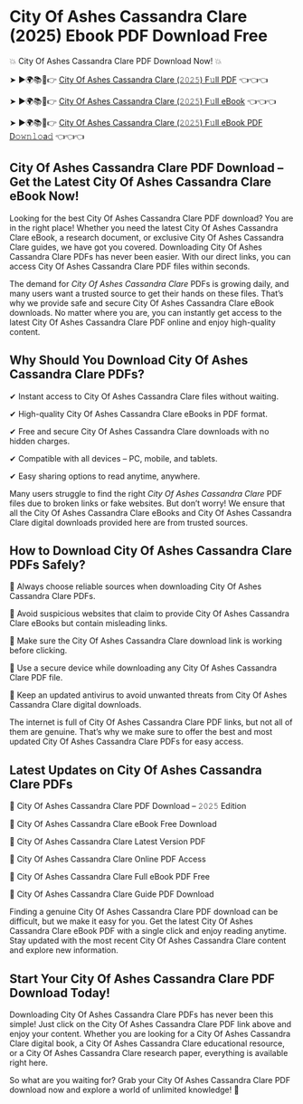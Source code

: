 # City Of Ashes Cassandra Clare (2025) Ebook PDF Download Free

💥 City Of Ashes Cassandra Clare PDF Download Now! 💥

➤ ►🌍📚📱👉 [City Of Ashes Cassandra Clare (𝟸𝟶𝟸𝟻) F𝚞ll PDF](https://getpdf.xyz/city-of-ashes-cassandra-clare) 👈👈👈


➤ ►🌍📚📱👉 [City Of Ashes Cassandra Clare (𝟸𝟶𝟸𝟻) F𝚞ll eBook](https://getpdf.xyz/city-of-ashes-cassandra-clare) 👈👈👈


➤ ►🌍📚📱👉 [City Of Ashes Cassandra Clare (𝟸𝟶𝟸𝟻) F𝚞ll eBook PDF D𝚘𝚠𝚗𝚕𝚘a𝚍](https://getpdf.xyz/city-of-ashes-cassandra-clare) 👈👈👈


## City Of Ashes Cassandra Clare PDF Download – Get the Latest City Of Ashes Cassandra Clare eBook Now!

Looking for the best City Of Ashes Cassandra Clare PDF download? You are in the right place! Whether you need the latest City Of Ashes Cassandra Clare eBook, a research document, or exclusive City Of Ashes Cassandra Clare guides, we have got you covered. Downloading City Of Ashes Cassandra Clare PDFs has never been easier. With our direct links, you can access City Of Ashes Cassandra Clare PDF files within seconds.

The demand for *City Of Ashes Cassandra Clare* PDFs is growing daily, and many users want a trusted source to get their hands on these files. That’s why we provide safe and secure City Of Ashes Cassandra Clare eBook downloads. No matter where you are, you can instantly get access to the latest City Of Ashes Cassandra Clare PDF online and enjoy high-quality content.

## Why Should You Download City Of Ashes Cassandra Clare PDFs?

✔ Instant access to City Of Ashes Cassandra Clare files without waiting.

✔ High-quality City Of Ashes Cassandra Clare eBooks in PDF format.

✔ Free and secure City Of Ashes Cassandra Clare downloads with no hidden charges.

✔ Compatible with all devices – PC, mobile, and tablets.

✔ Easy sharing options to read anytime, anywhere.

Many users struggle to find the right *City Of Ashes Cassandra Clare* PDF files due to broken links or fake websites. But don’t worry! We ensure that all the City Of Ashes Cassandra Clare eBooks and City Of Ashes Cassandra Clare digital downloads provided here are from trusted sources.

## How to Download City Of Ashes Cassandra Clare PDFs Safely?

📌 Always choose reliable sources when downloading City Of Ashes Cassandra Clare PDFs.

📌 Avoid suspicious websites that claim to provide City Of Ashes Cassandra Clare eBooks but contain misleading links.

📌 Make sure the City Of Ashes Cassandra Clare download link is working before clicking.

📌 Use a secure device while downloading any City Of Ashes Cassandra Clare PDF file.

📌 Keep an updated antivirus to avoid unwanted threats from City Of Ashes Cassandra Clare digital downloads.

The internet is full of City Of Ashes Cassandra Clare PDF links, but not all of them are genuine. That’s why we make sure to offer the best and most updated City Of Ashes Cassandra Clare PDFs for easy access.

## Latest Updates on City Of Ashes Cassandra Clare PDFs

🔹 City Of Ashes Cassandra Clare PDF Download – 𝟸𝟶𝟸𝟻 Edition

🔹 City Of Ashes Cassandra Clare eBook Free Download

🔹 City Of Ashes Cassandra Clare Latest Version PDF

🔹 City Of Ashes Cassandra Clare Online PDF Access

🔹 City Of Ashes Cassandra Clare Full eBook PDF Free

🔹 City Of Ashes Cassandra Clare Guide PDF Download

Finding a genuine City Of Ashes Cassandra Clare PDF download can be difficult, but we make it easy for you. Get the latest City Of Ashes Cassandra Clare eBook PDF with a single click and enjoy reading anytime. Stay updated with the most recent City Of Ashes Cassandra Clare content and explore new information.

## Start Your City Of Ashes Cassandra Clare PDF Download Today!

Downloading City Of Ashes Cassandra Clare PDFs has never been this simple! Just click on the City Of Ashes Cassandra Clare PDF link above and enjoy your content. Whether you are looking for a City Of Ashes Cassandra Clare digital book, a City Of Ashes Cassandra Clare educational resource, or a City Of Ashes Cassandra Clare research paper, everything is available right here.

So what are you waiting for? Grab your City Of Ashes Cassandra Clare PDF download now and explore a world of unlimited knowledge! 🚀